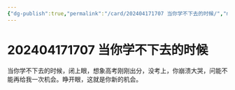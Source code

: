 ```yaml
---
{"dg-publish":true,"permalink":"/card/202404171707 当你学不下去的时候/","noteIcon":"2","created":"2024-04-17T17:07:58+08:00","updated":"2024-04-20T23:19:43+08:00"}
---
```



# 202404171707 当你学不下去的时候

当你学不下去的时候，闭上眼，想象高考刚刚出分，没考上，你崩溃大哭，问能不能再给我一次机会。睁开眼，这就是你新的机会。
